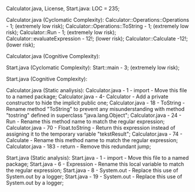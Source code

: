 Calculator.java, License, Start.java: LOC = 235;

Calculator.java (Cyclomatic Complexity):
Calculator::Operations::Operations - 1; (extremely low risk);
Calculator::Operations::ToString - 1; (extremely low risk);
Calculator::Run - 1; (extremely low risk);
Calculator::evaluateExpression - 12!; (lower risk);
Calculator::Calculate -12!; (lower risk);

Calculator.java (Cognitive Complexity):

Start.java (Cyclomatic Complexity):
Start::main - 3; (extremely low risk);

Start.java (Cognitive Complexity):

Calculator.java (Static analiysis):
Calculator.java - 1 - import - Move this file to a named package;
Calculator.java - 4- Calculator - Add a private constructor to hide the implicit public one;
Calculator.java - 18 - ToString - Rename method "ToString" to prevent any misunderstanding with method "tostring" defined in superclass "java.lang.Object";
Calculator.java - 24 - Run - Rename this method name to match the regular expression;
Calculator.java - 70 - Float.toString - Return this expression instead of assigning it to the temporary variable "tekstResult";
Calculator.java - 74 - Calculate - Rename this method name to match the regular expression;
Calculator.java - 183 - return - Remove this redundant jump;

Start.java (Static analysis):
Start.java - 1 - import - Move this file to a named package;
Start.java - 6 - Expression - Rename this local variable to match the regular expression;
Start.java - 8 - System.out - Replace this use of System.out by a logger;
Start.java - 19 - System.out - Replace this use of System.out by a logger;
